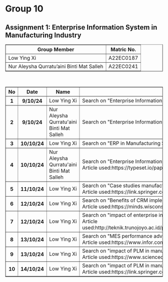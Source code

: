 <!DOCTYPE html>
<html lang="en">
<head>
    <meta charset="UTF-8">
    <meta name="viewport" content="width=device-width, initial-scale=1.0">
    
</head>
<body>

<h1>Group 10</h1>
<h2>Assignment 1: Enterprise Information System in Manufacturing Industry</h2>

<!-- Table for group members -->
<table border="1">
    <tr>
        <th>Group Member</th>
        <th>Matric No.</th>
    </tr>
    <tr>
        <td>Low Ying Xi</td>
        <td>A22EC0187</td>
    </tr>
    <tr>
        <td>Nur Aleysha Qurratu’aini Binti Mat Salleh</td>
        <td>A22EC0241</td>
    </tr>
</table>

<br>


<table border="1">
    <tr>
        <th>No</th>
        <th>Date</th>
        <th>Name</th>
        <th>Activity</th>
    </tr>
    <tr>
        <th>1</th>
        <th>9/10/24</th>
        <td>Low Ying Xi</td>
        <td>Search on "Enterprise Information System in Manufacturing Sector" in Google Scholar</td>
    </tr>
    <tr>
        <th>2</th>
        <th>9/10/24</th>
        <td>Nur Aleysha Qurratu'aini Binti Mat Salleh</td>
        <td>Search on "Enterprise Information System in Manufacturing Industry" in Google Scholar</td>
    </tr>
    <tr>
        <th>3</th>
        <th>10/10/24</th>
        <td>Low Ying Xi</td>
        <td>Search on "ERP in Manufacturing Sector" in Google Scholar</td>
    </tr>
    <tr>
        <th>4</th>
        <th>10/10/24</th>
        <td>Nur Aleysha Qurratu'aini Binti Mat Salleh</td>
        <td>Search on "Enterprise Information System in Manufacturing Industry" in SciSpace
        <br>Article used:https://typeset.io/papers/an-integrated-framework-of-enterprise-information-systems-in-22v0suol9w
        </td>
    </tr>
    <tr>
        <th>5</th>
        <th>11/10/24</th>
        <td>Low Ying Xi</td>
        <td>Search on "Case studies manufacturing enterprise information system" in Google Scholar
        <br> Article used:https://link.springer.com/chapter/10.1007/978-3-642-33980-6_54
        </td>
    </tr>
    <tr>
        <th>6</th>
        <th>12/10/24</th>
        <td>Low Ying Xi</td>
        <td>Search on "Benefits of CRM implementation in manufacturing" in Google Scholar
        <br>Article used:https://minds.wisconsin.edu/bitstream/handle/1793/80983/Agwaye,%20Joseph.pdf?sequence=1
        </td>
    </tr>
    <tr>
        <th>7</th>
        <th>12/10/24</th>
        <td>Low Ying Xi</td>
        <td>Search on "impact of enterprise information system in manufacturing" in Google Scholar
        <br>Article used:http://teknik.trunojoyo.ac.id/penelitiandosen/Sabarudin%20Akhmad/2%202017%20Implementation%20of%20Enterprise%20Resource%20Planning%20System%20in.pdf
        </td>
    </tr>
    <tr>
        <th>8</th>
        <th>13/10/24</th>
        <td>Low Ying Xi</td>
        <td>Search on "MES performance advantage" in Google 
        <br>Article used:https://www.infor.com/resources/the-top-10-benefits-of-an-mes-system 
        </td>
    </tr>
    <tr>
        <th>9</th>
        <th>13/10/24</th>
        <td>Low Ying Xi</td>
        <td>Search on "impact of PLM in manufacturing" in Google Scholar
        <br>Article used:https://www.sciencedirect.com/science/article/pii/S1877705815045075
        </td>
    </tr>
    <tr>
        <th>10</th>
        <th>14/10/24</th>
        <td>Low Ying Xi</td>
        <td>Search on "impact of PLM in manufacturing" in Google Scholar
        <br>Article used:https://link.springer.com/chapter/10.1007/978-3-642-35758-9_45#citeas
        </td>
    </tr>
</table>

</body>
</html>

